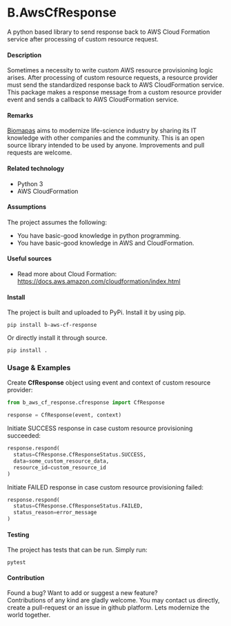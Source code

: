# B.AwsCfResponse

A python based library to send response back to
AWS Cloud Formation service after processing of
custom resource request.

#### Description

Sometimes a necessity to write custom AWS resource provisioning logic arises. After processing of
custom resource requests, a resource provider must send the standardized response back to
AWS CloudFormation service. This package makes a response message from a custom resource provider
event and sends a callback to AWS CloudFormation service.

#### Remarks

[Biomapas](https://biomapas.com) aims to modernize life-science
industry by sharing its IT knowledge with other companies and
the community. This is an open source library intended to be used
by anyone. Improvements and pull requests are welcome.

#### Related technology

- Python 3
- AWS CloudFormation

#### Assumptions

The project assumes the following:

- You have basic-good knowledge in python programming.
- You have basic-good knowledge in AWS and CloudFormation.

#### Useful sources

- Read more about Cloud Formation:<br>
  https://docs.aws.amazon.com/cloudformation/index.html

#### Install

The project is built and uploaded to PyPi. Install it by using pip.

```
pip install b-aws-cf-response
```

Or directly install it through source.

```
pip install .
```

### Usage & Examples

Create **CfResponse** object using event and context of custom resource provider:

```python
from b_aws_cf_response.cfresponse import CfResponse

response = CfResponse(event, context)
```

Initiate SUCCESS response in case custom resource provisioning succeeded:

```python
response.respond(
  status=CfResponse.CfResponseStatus.SUCCESS,
  data=some_custom_resource_data,
  resource_id=custom_resource_id
)
```

Initiate FAILED response in case custom resource provisioning failed:

```python
response.respond(
  status=CfResponse.CfResponseStatus.FAILED,
  status_reason=error_message
)
```

#### Testing

The project has tests that can be run. Simply run:

```
pytest
```

#### Contribution

Found a bug? Want to add or suggest a new feature?<br>
Contributions of any kind are gladly welcome. You may contact us
directly, create a pull-request or an issue in github platform.
Lets modernize the world together.
